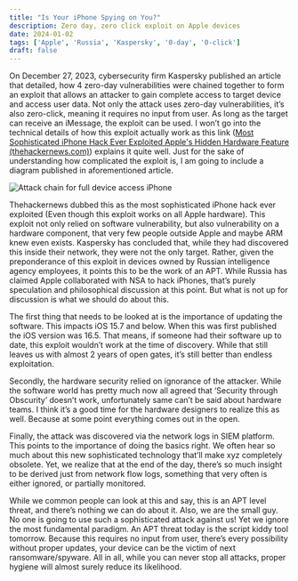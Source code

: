 ```yaml
---
title: "Is Your iPhone Spying on You?"
description: Zero day, zero click exploit on Apple devices
date: 2024-01-02
tags: ['Apple', 'Russia', 'Kaspersky', '0-day', '0-click']
draft: false
---
```

On December 27, 2023, cybersecurity firm Kaspersky published an article that
detailed, how 4 zero-day vulnerabilities were chained together to form an
exploit that allows an attacker to gain complete access to target device and
access user data. Not only the attack uses zero-day vulnerabilities, it’s also
zero-click, meaning it requires no input from user. As long as the target can
receive an iMessage, the exploit can be used. I won’t go into the
technical details of how this exploit actually work as this link ([Most
Sophisticated iPhone Hack Ever Exploited Apple's Hidden Hardware Feature
(thehackernews.com)](https://thehackernews.com/2023/12/most-sophisticated-iphone-hack-ever.html))
explains it quite well. Just for the sake of understanding how complicated the
exploit is, I am going to include a diagram published in aforementioned article.

![Attack chain for full device access iPhone](/images/apple-spywre.webp)

Thehackernews dubbed this as the most sophisticated iPhone hack ever exploited
(Even though this exploit works on all Apple hardware). This exploit not only
relied on software vulnerability, but also vulnerability on a hardware
component, that very few people outside Apple and maybe ARM knew even exists.
Kaspersky has concluded that, while they had discovered this inside their
network, they were not the only target. Rather, given the preponderance of this
exploit in devices owned by Russian intelligence agency employees, it points
this to be the work of an APT. While Russia has claimed Apple collaborated with
NSA to hack iPhones, that’s purely speculation and philosophical discussion at
this point. But what is not up for discussion is what we should do about this.

The first thing that needs to be looked at is the importance of updating the
software. This impacts iOS 15.7 and below. When this was first published the iOS
version was 16.5. That means, if someone had their software up to date, this
exploit wouldn’t work at the time of discovery. While that still leaves us with
almost 2 years of open gates, it’s still better than endless exploitation.

Secondly, the hardware security relied on ignorance of the attacker. While the
software world has pretty much now all agreed that ‘Security through Obscurity’
doesn’t work, unfortunately same can’t be said about hardware teams. I think
it’s a good time for the hardware designers to realize this as well. Because at
some point everything comes out in the open.

Finally, the attack was discovered via the network logs in SIEM platform. This
points to the importance of doing the basics right. We often hear so much about
this new sophisticated technology that’ll make xyz completely obsolete. Yet, we
realize that at the end of the day, there’s so much insight to be derived just
from network flow logs, something that very often is either ignored, or partially
monitored.

While we common people can look at this and say, this is an APT level threat,
and there’s nothing we can do about it. Also, we are the small guy. No one is
going to use such a sophisticated attack against us! Yet we ignore the most
fundamental paradigm. An APT threat today is the script kiddy tool tomorrow.
Because this requires no input from user, there’s every possibility without
proper updates, your device can be the victim of next ransomware/spyware. All in
all, while you can never stop all attacks, proper hygiene will almost
surely reduce its likelihood.